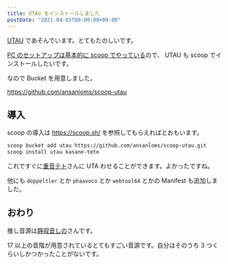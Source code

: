 ```yaml
---
title: UTAU をインストールしました
postDate: "2021-04-05T00:00:00+09:00"
---
```


[UTAU](http://utau2008.web.fc2.com/) であそんでいます。とてもたのしいです。

[PC のセットアップは基本的に scoop でやっている](/articles/20210402-setup)ので、 UTAU も scoop
でインストールしたいです。

なので Bucket を用意しました。

<https://github.com/ansanloms/scoop-utau>

## 導入

scoop の導入は <https://scoop.sh/> を参照してもらえればとおもいます。

```txt
scoop bucket add utau https://github.com/ansanloms/scoop-utau.git
scoop install utau kasane-teto
```

これですぐに[重音テト](http://kasaneteto.jp/)さんに UTA わせることができます。よかったですね。

他にも `doppeltler` とか `phaavoco` とか `webtool64` とかの Manifest も追加しました。

## おわり

推し音源は[静寂音しの](https://www.nicovideo.jp/watch/sm28215950)さんです。

17 以上の音階が用意されているとてもすごい音源です。自分はそのうち 3 つくらいしかつかったことがないです。
